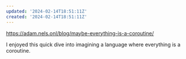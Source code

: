 ```yaml
---
updated: '2024-02-14T18:51:11Z'
created: '2024-02-14T18:51:11Z'
---
```

https://adam.nels.onl/blog/maybe-everything-is-a-coroutine/

I enjoyed this quick dive into imagining a language where everything is a coroutine.
